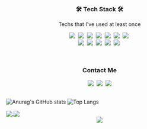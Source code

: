 <div aling="center">
<h3 align="center">🛠 Tech Stack 🛠</h3>
<p align="center"> Techs that I've used at least once </p>

<p align=center>
  <img src="https://img.shields.io/badge/HTML5-E34F26?style=flat-square&logo=HTML5&logoColor=white"/></a>&nbsp
  <img src="https://img.shields.io/badge/CSS3-1572B6?style=flat-square&logo=CSS3&logoColor=white"/></a>&nbsp
  <img src="https://img.shields.io/badge/JavaScript-F7DF1E?style=flat-square&logo=JavaScript&logoColor=white"/></a>&nbsp
  <img src="https://img.shields.io/badge/React-61DAFB?style=flat-square&logo=React&logoColor=white"/></a>&nbsp
  <img src="https://img.shields.io/badge/React Router-CA4245?style=flat-square&logo=ReactRouter&logoColor=white"/></a>&nbsp
  <img src="https://img.shields.io/badge/Styled Comonent-DB7093?style=flat-square&logo=styled-components&logoColor=white"/></a>&nbsp
  <img src="https://img.shields.io/badge/Sass-CC6699?style=flat-square&logo=Sass&logoColor=white"/></a>&nbsp
  <br/>
  <img src="https://img.shields.io/badge/Git-F05032?style=flat-square&logo=Git&logoColor=white"/></a>&nbsp
  <img src="https://img.shields.io/badge/GitHub-181717?style=flat-square&logo=GitHub&logoColor=white"/></a>&nbsp
  <img src="https://img.shields.io/badge/GitLab-FCA121?style=flat-square&logo=GitLab&logoColor=white"/></a>&nbsp
  <img src="https://img.shields.io/badge/Slack-4A154B?style=flat-square&logo=Slack&logoColor=white"/></a>&nbsp
  <img src="https://img.shields.io/badge/Trello-0052CC?style=flat-square&logo=Trello&logoColor=white"/></a>&nbsp
</p>
  
<br/>
<h3 align="center">Contact Me</h3>
<p align=center>
<a href="https://velog.io/@hanei100"><img src="https://img.shields.io/badge/Tech Blog-14B885?style=flat-square&logo=Vimeo&logoColor=white&link=https://velog.io/@hanei100"/></a>&nbsp
<a href="https://www.instagram.com/orosy.ts/"><img src="https://img.shields.io/badge/Instagram-E4405F?style=flat-square&logo=Instagram&logoColor=white&link=https://www.instagram.com/orosy.ts/"/></a>&nbsp
<a href="mailto:hanei7632@gmail.com" target="_blank"><img src="https://img.shields.io/badge/Gmail-D14836?style=flat-square&logo=Gmail&logoColor=white"/></a>

<br/>
<br/>

![Anurag's GitHub stats](https://github-readme-stats.vercel.app/api?username=orosy&show_icons=true&theme=radical)
![Top Langs](https://github-readme-stats.vercel.app/api/top-langs/?username=orosy&layout=compact&theme=radical)

  
<a href="https://github.com/anuraghazra/github-readme-stats">
  <img align="center" src="https://github-readme-stats.vercel.app/api/pin/?username=orosy&repo=github-readme-stats" />
</a>
<a href="https://github.com/anuraghazra/convoychat">
  <img align="center" src="https://github-readme-stats.vercel.app/api/pin/?username=orosy&repo=convoychat" />
</a>
  
  
<br/>
<div align=center>
<a href="https://hits.seeyoufarm.com"><img src="https://hits.seeyoufarm.com/api/count/incr/badge.svg?url=https%3A%2F%2Fgithub.com%2Forosy&count_bg=%233DA9C8&title_bg=%23555555&icon=&icon_color=%23E7E7E7&title=hits&edge_flat=false"/></a>
</div>  
</div>
